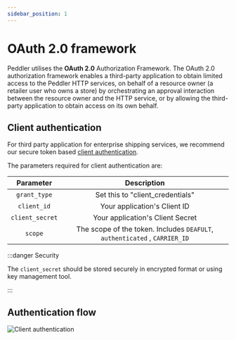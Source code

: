 ```yaml
---
sidebar_position: 1
---
```


# OAuth 2.0 framework

Peddler utilises the **OAuth 2.0** Authorization Framework. The OAuth 2.0 authorization framework enables a third-party application to obtain limited access to the Peddler HTTP services, on behalf of a resource owner (a retailer user who owns a store) by orchestrating an approval interaction between the resource owner and the HTTP service, or by allowing the third-party application to obtain access on its own behalf.

## Client authentication

For third party application for enterprise shipping services, we recommend our secure token based [client authentication](https://www.oauth.com/oauth2-servers/client-registration/client-id-secret/). 

The parameters required for client authentication are:

| Parameter | Description |
|:---:|:---:|
| `grant_type` | Set this to "client_credentials" |
| `client_id` | Your application's Client ID |
| `client_secret` | Your application's Client Secret |
| `scope` | The scope of the token. Includes `DEAFULT`, `authenticated` , `CARRIER_ID` |


:::danger Security

The `client_secret` should be stored securely in encrypted format or using key management tool.

:::

## Authentication flow

![Client authentication](/img/oauth_client_credentials.png)